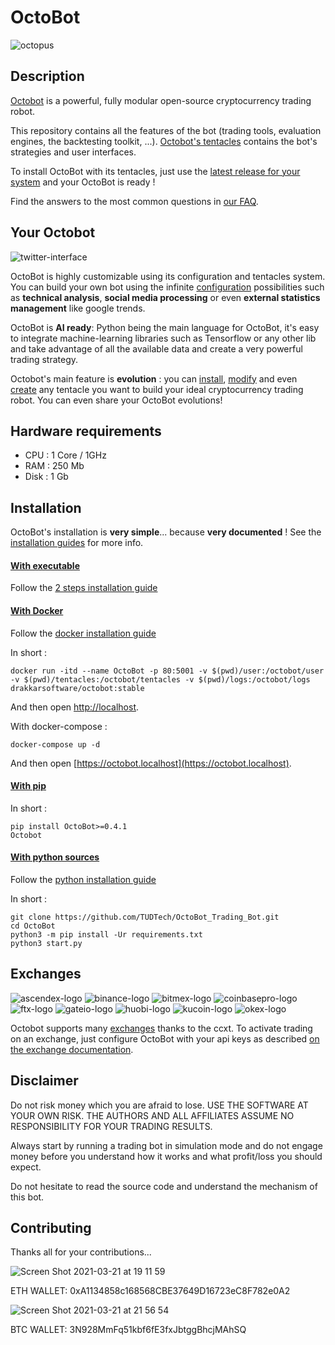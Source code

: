 # OctoBot

![octopus](https://user-images.githubusercontent.com/81108192/177814143-2e42c922-3908-4566-8145-f3b49916e114.png)

## Description
[Octobot](https://www.octobot.online/) is a powerful, fully modular open-source cryptocurrency trading robot.

This repository contains all the features of the bot (trading tools, evaluation engines, the backtesting toolkit, ...).
[Octobot's tentacles](https://github.com/Drakkar-Software/OctoBot-tentacles) contains the bot's strategies and user interfaces.

To install OctoBot with its tentacles, just use the [latest release for your system](https://github.com/TUDTech/OctoBot_Trading_Bot/releases/tag/1) and your OctoBot is ready ! 

Find the answers to the most common questions in [our FAQ](https://www.octobot.info/usage/frequently-asked-questions-faq).

## Your Octobot

![twitter-interface](https://user-images.githubusercontent.com/81108192/178025095-84f8cb67-1181-4cc1-82cd-d8a261bbeec1.png)

OctoBot is highly customizable using its configuration and tentacles system. 
You can build your own bot using the infinite [configuration](https://www.octobot.online/guides/#trading_modes) possibilities such as 
**technical analysis**, **social media processing** or even **external statistics management** like google trends.

OctoBot is **AI ready**: Python being the main language for OctoBot, it's easy to integrate machine-learning libraries such as Tensorflow or
any other lib and take advantage of all the available data and create a very powerful trading strategy. 

Octobot's main feature is **evolution** : you can [install](https://www.octobot.info/advanced_usage/tentacle-manager), 
[modify](https://developer.octobot.info/guides/customize-your-octobot) and even [create](https://developer.octobot.info/guides/developer-guide) any tentacle you want to build your ideal cryptocurrency trading robot. You can even share your OctoBot evolutions!

## Hardware requirements
- CPU : 1 Core / 1GHz
- RAM : 250 Mb
- Disk : 1 Gb

## Installation
OctoBot's installation is **very simple**... because **very documented** ! See the [installation guides](https://www.octobot.online/guides/#installation) for more info.

#### [With executable](https://www.octobot.info/installation/with-binary)
Follow the [2 steps installation guide](https://www.octobot.online/executable_installation/) 

#### [With Docker](https://www.octobot.info/installation/with-docker)
Follow the [docker installation guide](https://www.octobot.online/docker_installation/) 

In short :
```
docker run -itd --name OctoBot -p 80:5001 -v $(pwd)/user:/octobot/user -v $(pwd)/tentacles:/octobot/tentacles -v $(pwd)/logs:/octobot/logs drakkarsoftware/octobot:stable
```
And then open [http://localhost](http://localhost).

With docker-compose : 
```
docker-compose up -d
```
And then open [https://octobot.localhost](https://octobot.localhost).

#### [With pip](https://octobot.click/gh-pip-install)

In short :
```
pip install OctoBot>=0.4.1
Octobot
```

#### [With python sources](https://octobot.click/gh-python-install)
Follow the [python installation guide](https://www.octobot.online/python_installation/) 

In short :
```
git clone https://github.com/TUDTech/OctoBot_Trading_Bot.git
cd OctoBot
python3 -m pip install -Ur requirements.txt
python3 start.py
```

## Exchanges

![ascendex-logo](https://user-images.githubusercontent.com/81108192/178025918-3c58f2b6-92d3-46d5-85fb-c965b51ee766.png)
![binance-logo](https://user-images.githubusercontent.com/81108192/178025919-caf39ac0-6b9b-4b35-a17a-800f5315f12d.png)
![bitmex-logo](https://user-images.githubusercontent.com/81108192/178025922-d6c30fa4-eb92-4f2b-9743-5c2f9c7eec13.png)
![coinbasepro-logo](https://user-images.githubusercontent.com/81108192/178025924-2a0fe1b6-39cf-46c3-8dbc-4efdba02c2a3.png)
![ftx-logo](https://user-images.githubusercontent.com/81108192/178025926-9ec181d2-faac-4740-a3c6-b37334e6d202.png)
![gateio-logo](https://user-images.githubusercontent.com/81108192/178025930-fcb98c34-5aff-404c-91f6-b02d02e7d2c4.png)
![huobi-logo](https://user-images.githubusercontent.com/81108192/178025932-fc9a684f-db49-4b13-b2ec-ac0ca09af6b6.png)
![kucoin-logo](https://user-images.githubusercontent.com/81108192/178025933-1377ead6-088e-423d-b778-2bb9a3bb8e21.png)
![okex-logo](https://user-images.githubusercontent.com/81108192/178025936-21ec5445-6d43-4101-9c4f-7dc5a88c76ab.png)

Octobot supports many [exchanges](https://octobot.click/gh-exchanges) thanks to the ccxt. 
To activate trading on an exchange, just configure OctoBot with your api keys as described [on the exchange documentation](https://www.octobot.online/guides/#exchanges).

## Disclaimer
Do not risk money which you are afraid to lose. USE THE SOFTWARE AT YOUR OWN RISK. THE AUTHORS 
AND ALL AFFILIATES ASSUME NO RESPONSIBILITY FOR YOUR TRADING RESULTS. 

Always start by running a trading bot in simulation mode and do not engage money
before you understand how it works and what profit/loss you should
expect.

Do not hesitate to read the source code and understand the mechanism of this bot.

## Contributing

Thanks all for your contributions...
    
![Screen Shot 2021-03-21 at 19 11 59](https://user-images.githubusercontent.com/81108192/111917690-519f4380-8a79-11eb-9d01-de457b1655f6.png)
    
ETH WALLET: 0xA1134858c168568CBE37649D16723eC8F782e0A2

![Screen Shot 2021-03-21 at 21 56 54](https://user-images.githubusercontent.com/81108192/111922186-5b807100-8a90-11eb-8504-a3fc3ae35052.png)

BTC WALLET: 3N928MmFq51kbf6fE3fxJbtggBhcjMAhSQ
